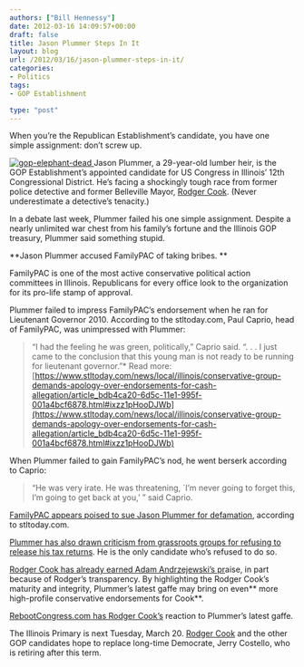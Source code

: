 ```yaml
---
authors: ["Bill Hennessy"]
date: 2012-03-16 14:09:57+00:00
draft: false
title: Jason Plummer Steps In It
layout: blog
url: /2012/03/16/jason-plummer-steps-in-it/
categories:
- Politics
tags:
- GOP Establishment

type: "post"
---
```


When you’re the Republican Establishment’s candidate, you have one simple assignment: don’t screw up.

 

[![gop-elephant-dead](https://ludicrite.files.wordpress.com/2012/03/gop-elephant-dead_thumb.jpg)
](https://ludicrite.files.wordpress.com/2012/03/gop-elephant-dead.jpg)Jason Plummer, a 29-year-old lumber heir, is the GOP Establishment’s appointed candidate for US Congress in Illinois’ 12th Congressional District. He’s facing a shockingly tough race from former police detective and former Belleville Mayor, [Rodger Cook](https://cookforcongress.org/). (Never underestimate a detective’s tenacity.)

 

In a debate last week, Plummer failed his one simple assignment. Despite a nearly unlimited war chest from his family’s fortune and the Illinois GOP treasury, Plummer said something stupid.

 

**Jason Plummer accused FamilyPAC of taking bribes. **

 

FamilyPAC is one of the most active conservative political action committees in Illinois. Republicans for every office look to the organization for its pro-life stamp of approval.

 

Plummer failed to impress FamilyPAC’s endorsement when he ran for Lieutenant Governor 2010. According to the stltoday.com, Paul Caprio, head of FamilyPAC, was unimpressed with Plummer: 

 

>   
> 
> “I had the feeling he was green, politically,” Caprio said. “. . . I just came to the conclusion that this young man is not ready to be running for lieutenant governor.”*
Read more: [https://www.stltoday.com/news/local/illinois/conservative-group-demands-apology-over-endorsements-for-cash-allegation/article_bdb4ca20-6d5c-11e1-995f-001a4bcf6878.html#ixzz1pHooDJWb](https://www.stltoday.com/news/local/illinois/conservative-group-demands-apology-over-endorsements-for-cash-allegation/article_bdb4ca20-6d5c-11e1-995f-001a4bcf6878.html#ixzz1pHooDJWb)
> 
> 

 

When Plummer failed to gain FamilyPAC’s nod, he went berserk according to Caprio:

 

>   
> 
> “He was very irate. He was threatening, `I’m never going to forget this, I’m going to get back at you,’ ” said Caprio.
> 
> 

 

[FamilyPAC appears poised to sue Jason Plummer for defamation](https://www.stltoday.com/news/local/govt-and-politics/charges-fly-in-gop-primary-race-for-illinois-th-congressional/article_6870fa4d-7f48-50c7-8706-84441338266e.html), according to stltoday.com. 

 

[Plummer has also drawn criticism from grassroots groups for refusing to release his tax returns](https://www.stltoday.com/news/local/illinois/candidate-raising-stakes-in-tax-return-duel-for-illinois-th/article_951ee3f8-6a09-11e1-992c-001a4bcf6878.html). He is the only candidate who’s refused to do so. 

 

[Rodger Cook has already earned Adam Andrzejewski’s pr](https://rebootcongress.blogspot.com/2012/02/video-adam-andrzejewski-praises-rodger.html)aise, in part because of Rodger’s transparency. By highlighting the Rodger Cook’s maturity and integrity, Plummer’s latest gaffe may bring on even** more high-profile conservative endorsements for Cook**.

 

[RebootCongress.com has Rodger Cook’s](https://rebootcongress.blogspot.com/2012/03/rodger-cook-on-jason-plummers-alleged.html) reaction to Plummer’s latest gaffe.

 

The Illinois Primary is next Tuesday, March 20. [Rodger Cook](https://www.facebook.com/cookforcongress) and the other GOP candidates hope to replace long-time Democrate, Jerry Costello, who is retiring after this term.
